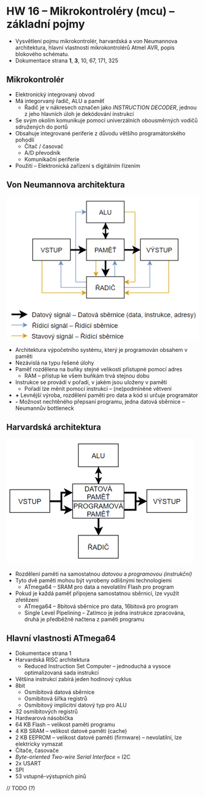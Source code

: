 # HW 16 – Mikrokontroléry (mcu) – základní pojmy

* Vysvětlení pojmu mikrokontrolér, harvardská a von Neumannova architektura, hlavní vlastnosti mikrokontrolérů Atmel AVR, popis blokového schématu.
* Dokumentace strana __1__, __3__, 10, 67, 171, 325

## Mikrokontrolér

* Elektronický integrovaný obvod
* Má integorvaný řadič, ALU a paměť
  * Řadič je v nákresech označen jako _INSTRUCTION DECODER_, jednou z jeho hlavních úloh je dekódování instrukcí
* Se svým okolím komunikuje pomocí univerzálních obousměrných vodičů sdružených do portů
* Obsahuje integrované periferie z důvodu většího programátorského pohodlí
  * Čítač / časovač
  * A/D převodník
  * Komunikační periferie
* Použití – Elektronická zařízení s digitálním řízením

## Von Neumannova architektura

![neumann](./img/HW_16_01.PNG)

* Architektura výpočetního systému, který je programován obsahem v paměti
* Nezávislá na typu řešené úlohy
* Paměť rozdělena na buňky stejné velikosti přístupné pomocí adres
  * RAM – přístup ke všem buňkám trvá stejnou dobu
* Instrukce se provádí v pořadí, v jakém jsou uloženy v paměti
  * Pořadí lze měnit pomocí instrukcí – (ne)podmíněné větvení
* __+__ Levnější výroba, rozdělení paměti pro data a kód si určuje programátor
* __-__ Možnost nechtěného přepsaní programu, jedna datová sběrnice – Neumannův bottleneck

## Harvardská architektura

![neumann](./img/HW_16_02.PNG)

* Rozdělení paměti na samostatnou _datovou_ a _programovou (instrukční)_
* Tyto dvě paměti mohou být vyrobeny odlišnými technologiemi
  * ATmega64 – SRAM pro data a nevolatilní Flash pro program
* Pokud je každá paměť připojena samostatnou sběrnicí, lze využít zřetězení
  * ATmega64 – 8bitová sběrnice pro data, 16bitová pro program
  * Single Level Pipelining – Zatímco je jedna instrukce zpracována, druhá je předběžně načtena z paměti programu

## Hlavní vlastnosti ATmega64

* Dokumentace strana 1
* Harvardská RISC architektura
  * Reduced Instruction Set Computer – jednoduchá a vysoce optimalizovaná sada instrukcí
* Většina instrukcí zabírá jeden hodinový cyklus
* 8bit
  * Osmibitová datová sběrnice
  * Osmibitová šířka registrů
  * Osmibitový implicitní datový typ pro ALU
* 32 osmibitových registrů
* Hardwarová násobička
* 64 KB Flash – velikost paměti programu
* 4 KB SRAM – velikost datové paměti (cache)
* 2 KB EEPROM – velikost datové paměti (firmware) – nevolatilní, lze elektricky vymazat
* Čítače, časovače
* _Byte-oriented Two-wire Serial Interface_ = I2C
* 2x USART
* SPI
* 53 vstupně-výstupních pinů

// TODO (?)
